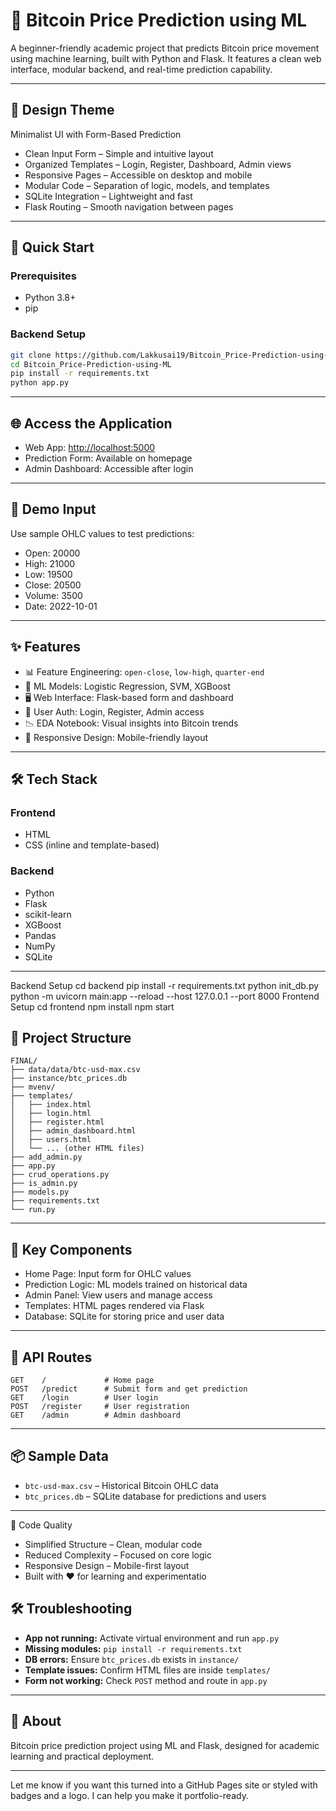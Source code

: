 
# 🧠 Bitcoin Price Prediction using ML  
A beginner-friendly academic project that predicts Bitcoin price movement using machine learning, built with Python and Flask. It features a clean web interface, modular backend, and real-time prediction capability.

---

## 🎨 Design Theme  
Minimalist UI with Form-Based Prediction

- Clean Input Form – Simple and intuitive layout  
- Organized Templates – Login, Register, Dashboard, Admin views  
- Responsive Pages – Accessible on desktop and mobile  
- Modular Code – Separation of logic, models, and templates  
- SQLite Integration – Lightweight and fast  
- Flask Routing – Smooth navigation between pages

---

## 🚀 Quick Start  

### Prerequisites  
- Python 3.8+  
- pip  

### Backend Setup  
```bash
git clone https://github.com/Lakkusai19/Bitcoin_Price-Prediction-using-ML.git
cd Bitcoin_Price-Prediction-using-ML
pip install -r requirements.txt
python app.py
```

---

## 🌐 Access the Application  
- Web App: [http://localhost:5000](http://localhost:5000)  
- Prediction Form: Available on homepage  
- Admin Dashboard: Accessible after login  

---

## 👤 Demo Input  
Use sample OHLC values to test predictions:  
- Open: 20000  
- High: 21000  
- Low: 19500  
- Close: 20500  
- Volume: 3500  
- Date: 2022-10-01  

---

## ✨ Features  
- 📊 Feature Engineering: `open-close`, `low-high`, `quarter-end`  
- 🧠 ML Models: Logistic Regression, SVM, XGBoost  
- 🖥️ Web Interface: Flask-based form and dashboard  
- 🔐 User Auth: Login, Register, Admin access  
- 📉 EDA Notebook: Visual insights into Bitcoin trends  
- 📱 Responsive Design: Mobile-friendly layout

---

## 🛠️ Tech Stack  

### Frontend  
- HTML  
- CSS (inline and template-based)  

### Backend  
- Python  
- Flask  
- scikit-learn  
- XGBoost  
- Pandas  
- NumPy  
- SQLite  

---

Backend Setup
cd backend
pip install -r requirements.txt
python init_db.py
python -m uvicorn main:app --reload --host 127.0.0.1 --port 8000
Frontend Setup
cd frontend
npm install
npm start

## 📁 Project Structure  

```
FINAL/
├── data/data/btc-usd-max.csv
├── instance/btc_prices.db
├── mvenv/
├── templates/
│   ├── index.html
│   ├── login.html
│   ├── register.html
│   ├── admin_dashboard.html
│   ├── users.html
│   └── ... (other HTML files)
├── add_admin.py
├── app.py
├── crud_operations.py
├── is_admin.py
├── models.py
├── requirements.txt
└── run.py
```

---

## 🎯 Key Components  
- Home Page: Input form for OHLC values  
- Prediction Logic: ML models trained on historical data  
- Admin Panel: View users and manage access  
- Templates: HTML pages rendered via Flask  
- Database: SQLite for storing price and user data  

---

## 🔧 API Routes  
```http
GET    /             # Home page  
POST   /predict      # Submit form and get prediction  
GET    /login        # User login  
POST   /register     # User registration  
GET    /admin        # Admin dashboard  
```

---

## 📦 Sample Data  
- `btc-usd-max.csv` – Historical Bitcoin OHLC data  
- `btc_prices.db` – SQLite database for predictions and users  

---

🔧 Code Quality
- Simplified Structure – Clean, modular code
- Reduced Complexity – Focused on core logic
- Responsive Design – Mobile-first layout
- Built with ❤️ for learning and experimentatio


## 🛠️ Troubleshooting  

- **App not running:** Activate virtual environment and run `app.py`  
- **Missing modules:** `pip install -r requirements.txt`  
- **DB errors:** Ensure `btc_prices.db` exists in `instance/`  
- **Template issues:** Confirm HTML files are inside `templates/`  
- **Form not working:** Check `POST` method and route in `app.py`

---

## 📄 About  
Bitcoin price prediction project using ML and Flask, designed for academic learning and practical deployment.

---

Let me know if you want this turned into a GitHub Pages site or styled with badges and a logo. I can help you make it portfolio-ready.
